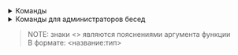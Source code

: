 <details>
<summary>Команды</summary>

  - `admins` - список администраторов беседы

  - `fixlayout` - изменение раскладки текста
    > Идея взята с программы [Punto Switcher](https://yandex.ru/soft/punto/win/)

  - `roll` - генератор случайных чисел/ответов
    
    - Примеры использования:
      - `roll`
        > Случайное число от 1 до 100
      - `roll 7-27` (`roll <start:int>-<end:int>`)
        > Случайное число из промежутка чисел
      - `roll foo, bar, baz, "Item with spaces"` (`roll <items:list>`)
        > Случайный элемент из списка
    
  - `shazam` - определение аудио
    > Работает на музыке и голосовых сообщениях \
    > (Также учитываются и ответы на сообщения содержащие вложения) \
    > Бэкенд: [Shazam](http://shazam.com) ([shazamio](dotX12/ShazamIO))
  
  - `trans` - перевод текста сообщений
    > (Язык текста определяется автоматически) \
    > Бэкенд: [Google Translate](https://translate.google.com) ([async-google-trans-new](sevenc-nanashi/async-google-trans-new))
    
    - Примеры использования:
      - `trans`
        > Перевод текста на английский
      - `trans de` (`trans <lang_code>`)
        > Перевод текста на немецкий
  
  - `whoami` - роль пользователя в беседе
  
</details>

<details>
<summary>Команды для администраторов бесед</summary>

  - `giveadmin` - добавление пользователя в администраторы беседы
  
    - Примеры использования:
	  - `giveadmin @id1` (`giveadmin <user:mention>`)

  - `kick` - исключение пользователя из беседы

	- Примеры использования:
	  - `kick @id1` (`kick <user:mention>`)

  - `invite` - приглашение пользователя в беседу
    
	- Примеры использования:
	  - `invite @id1` (`invite <user:mention>`)

  - `forceinvite` - форсированное приглашение пользователя в беседу
    > Сработает если у пользователя разрешены приглашения в настройках приватности

  -	`mute` - автоматическое удаление сообщений пользователя
    
	- Примеры использования:
	  - `mute @id1 30` (`mute <user:mention> <minutes:float>`)
	    > Мут пользователя @id1 на 30 минут

</details>

> NOTE: знаки <> являются пояснениями аргумента функции \
> В формате: <название:тип>
